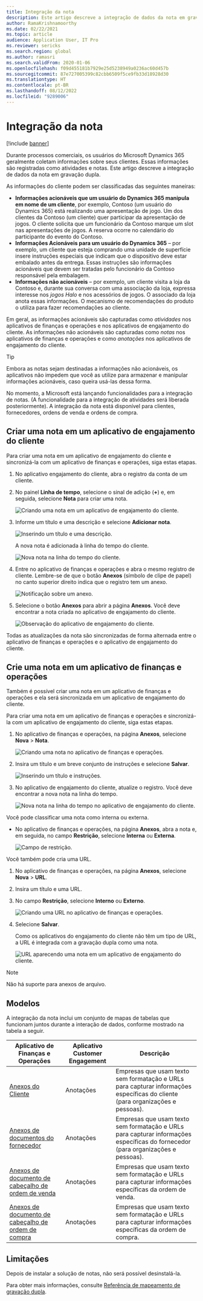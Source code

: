 ```yaml
---
title: Integração da nota
description: Este artigo descreve a integração de dados da nota em gravação dupla.
author: RamaKrishnamoorthy
ms.date: 02/22/2021
ms.topic: article
audience: Application User, IT Pro
ms.reviewer: sericks
ms.search.region: global
ms.author: ramasri
ms.search.validFrom: 2020-01-06
ms.openlocfilehash: f09d455181b7929e25d5238949a0236ac60d457b
ms.sourcegitcommit: 87e727005399c82cbb6509f5ce9fb33d18928d30
ms.translationtype: HT
ms.contentlocale: pt-BR
ms.lasthandoff: 08/12/2022
ms.locfileid: "9289006"
---
```

# <a name="note-integration"></a>Integração da nota

[!include [banner](../../includes/banner.md)]



Durante processos comerciais, os usuários do Microsoft Dynamics 365 geralmente coletam informações sobre seus clientes. Essas informações são registradas como atividades e notas. Este artigo descreve a integração de dados da nota em gravação dupla.

As informações do cliente podem ser classificadas das seguintes maneiras:

+ **Informações acionáveis que um usuário do Dynamics 365 manipula em nome de um cliente**, por exemplo, Contoso (um usuário do Dynamics 365) está realizando uma apresentação de jogo. Um dos clientes da Contoso (um cliente) quer participar da apresentação de jogos. O cliente solicita que um funcionário da Contoso marque um slot nas apresentações de jogos. A reserva ocorre no calendário do participante do evento do Contoso.
+ **Informações Acionáveis para um usuário do Dynamics 365** – por exemplo, um cliente que esteja comprando uma unidade de superfície insere instruções especiais que indicam que o dispositivo deve estar embalado antes da entrega. Essas instruções são informações acionáveis que devem ser tratadas pelo funcionário da Contoso responsável pela embalagem.
+ **Informações não acionáveis** – por exemplo, um cliente visita a loja da Contoso e, durante sua conversa com uma associação da loja, expressa interesse nos *jogos Halo* e nos acessórios de jogos. O associado da loja anota essas informações. O mecanismo de recomendações do produto o utiliza para fazer recomendações ao cliente.

Em geral, as informações acionáveis são capturadas como *atividades* nos aplicativos de finanças e operações e nos aplicativos de engajamento do cliente. As informações não acionáveis são capturadas como *notas* nos aplicativos de finanças e operações e como *anotações* nos aplicativos de engajamento do cliente.

> [!TIP]
> Embora as notas sejam destinadas a informações não acionáveis, os aplicativos não impedem que você as utilize para armazenar e manipular informações acionáveis, caso queira usá-las dessa forma.

No momento, a Microsoft está lançando funcionalidades para a integração de notas. (A funcionalidade para a integração de atividades será liberada posteriormente). A integração da nota está disponível para clientes, fornecedores, ordens de venda e ordens de compra.

## <a name="create-a-note-in-a-customer-engagement-app"></a>Criar uma nota em um aplicativo de engajamento do cliente

Para criar uma nota em um aplicativo de engajamento do cliente e sincronizá-la com um aplicativo de finanças e operações, siga estas etapas.

1. No aplicativo engajamento do cliente, abra o registro da conta de um cliente.
2. No painel **Linha de tempo**, selecione o sinal de adição (**+**) e, em seguida, selecione **Nota** para criar uma nota.

    ![Criando uma nota em um aplicativo de engajamento do cliente.](media/notes-ce-1.png)

3. Informe um título e uma descrição e selecione **Adicionar nota**.

    ![Inserindo um título e uma descrição.](media/notes-ce-2.png)

    A nova nota é adicionada à linha do tempo do cliente.

    ![Nova nota na linha do tempo do cliente.](media/notes-ce-3.png)

4. Entre no aplicativo de finanças e operações e abra o mesmo registro de cliente. Lembre-se de que o botão **Anexos** (símbolo de clipe de papel) no canto superior direito indica que o registro tem um anexo.

    ![Notificação sobre um anexo.](media/notes-ce-4.png)

5. Selecione o botão **Anexos** para abrir a página **Anexos**. Você deve encontrar a nota criada no aplicativo de engajamento do cliente.

    ![Observação do aplicativo de engajamento do cliente.](media/notes-ce-5.png)

Todas as atualizações da nota são sincronizadas de forma alternada entre o aplicativo de finanças e operações e o aplicativo de engajamento do cliente.

## <a name="create-a-note-in-a-finance-and-operations-app"></a>Crie uma nota em um aplicativo de finanças e operações

Também é possível criar uma nota em um aplicativo de finanças e operações e ela será sincronizada em um aplicativo de engajamento do cliente.

Para criar uma nota em um aplicativo de finanças e operações e sincronizá-la com um aplicativo de engajamento do cliente, siga estas etapas.

1. No aplicativo de finanças e operações, na página **Anexos**, selecione **Nova** \> **Nota**.

    ![Criando uma nota no aplicativo de finanças e operações.](media/notes-fo-1.png)

2. Insira um título e um breve conjunto de instruções e selecione **Salvar**.

    ![Inserindo um título e instruções.](media/notes-fo-2.png)

3. No aplicativo de engajamento do cliente, atualize o registro. Você deve encontrar a nova nota na linha do tempo.

    ![Nova nota na linha do tempo no aplicativo de engajamento do cliente.](media/notes-fo-3.png)

Você pode classificar uma nota como interna ou externa.

- No aplicativo de finanças e operações, na página **Anexos**, abra a nota e, em seguida, no campo **Restrição**, selecione **Interna** ou **Externa**.

    ![Campo de restrição.](media/notes-fo-4.png)

Você também pode cria uma URL.

1. No aplicativo de finanças e operações, na página **Anexos**, selecione **Nova** \> **URL**.
2. Insira um título e uma URL.
3. No campo **Restrição**, selecione **Interno** ou **Externo**.

    ![Criando uma URL no aplicativo de finanças e operações.](media/notes-fo-5.png)

4. Selecione **Salvar**.

    Como os aplicativos do engajamento do cliente não têm um tipo de URL, a URL é integrada com a gravação dupla como uma nota.

    ![URL aparecendo uma nota em um aplicativo de engajamento do cliente.](media/notes-ce-6.png)

> [!NOTE]
> Não há suporte para anexos de arquivo.

## <a name="templates"></a>Modelos

A integração da nota inclui um conjunto de mapas de tabelas que funcionam juntos durante a interação de dados, conforme mostrado na tabela a seguir.

| Aplicativo de Finanças e Operações | Aplicativo Customer Engagement | Descrição |
|----------------------------|-------------------------|-------------|
| [Anexos do Cliente](mapping-reference.md#230) | Anotações | Empresas que usam texto sem formatação e URLs para capturar informações específicas do cliente (para organizações e pessoas). |
| [Anexos de documentos do fornecedor](mapping-reference.md#231) | Anotações | Empresas que usam texto sem formatação e URLs para capturar informações específicas do fornecedor (para organizações e pessoas). |
| [Anexos de documento de cabeçalho de ordem de venda](mapping-reference.md#229) | Anotações | Empresas que usam texto sem formatação e URLs para capturar informações específicas da ordem de venda. |
| [Anexos de documento de cabeçalho de ordem de compra](mapping-reference.md#232) | Anotações | Empresas que usam texto sem formatação e URLs para capturar informações específicas da ordem de compra. |

## <a name="limitations"></a>Limitações

Depois de instalar a solução de notas, não será possível desinstalá-la. 

Para obter mais informações, consulte [Referência de mapeamento de gravação dupla](mapping-reference.md).


